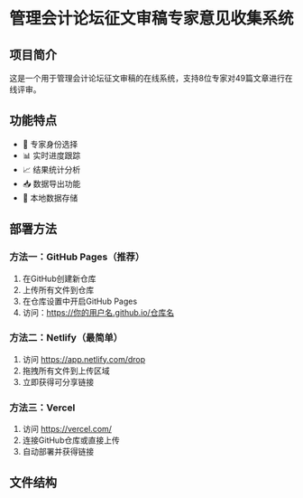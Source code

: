 # 管理会计论坛征文审稿专家意见收集系统

## 项目简介
这是一个用于管理会计论坛征文审稿的在线系统，支持8位专家对49篇文章进行在线评审。

## 功能特点
- 🎯 专家身份选择
- 📊 实时进度跟踪
- 📈 结果统计分析
- 📥 数据导出功能
- 💾 本地数据存储

## 部署方法

### 方法一：GitHub Pages（推荐）
1. 在GitHub创建新仓库
2. 上传所有文件到仓库
3. 在仓库设置中开启GitHub Pages
4. 访问：https://你的用户名.github.io/仓库名

### 方法二：Netlify（最简单）
1. 访问 https://app.netlify.com/drop
2. 拖拽所有文件到上传区域
3. 立即获得可分享链接

### 方法三：Vercel
1. 访问 https://vercel.com/
2. 连接GitHub仓库或直接上传
3. 自动部署并获得链接

## 文件结构